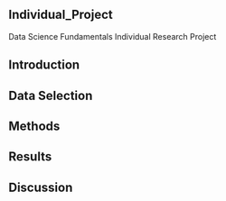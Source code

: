 ## Individual_Project
Data Science Fundamentals Individual Research Project
## Introduction

## Data Selection

## Methods

## Results

## Discussion
